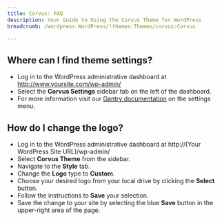 ```yaml
---
title: Corvus: FAQ
description: Your Guide to Using the Corvus Theme for WordPress
breadcrumb: /wordpress:WordPress/!themes:Themes/corvus:Corvus

---
```


Where can I find theme settings?
-----
* Log in to the WordPress administrative dashboard at http://www.yoursite.com/wp-admin/
* Select the **Corvus Settings** sidebar tab on the left of the dashboard.
* For more information visit our [Gantry documentation][gantry] on the settings menu.

How do I change the logo?
-----

* Log in to the WordPress administrative dashboard at http://(Your WordPress Site URL)/wp-admin/
* Select **Corvus Theme** from the sidebar.
* Navigate to the **Style** tab.
* Change the **Logo** type to **Custom**.
* Choose your desired logo from your local drive by clicking the **Select** button.
* Follow the instructions to **Save** your selection.
* Save the change to your site by selecting the blue **Save** button in the upper-right area of the page.

[gantry]: http://gantry-framework.org/documentation/wordpress/configure/